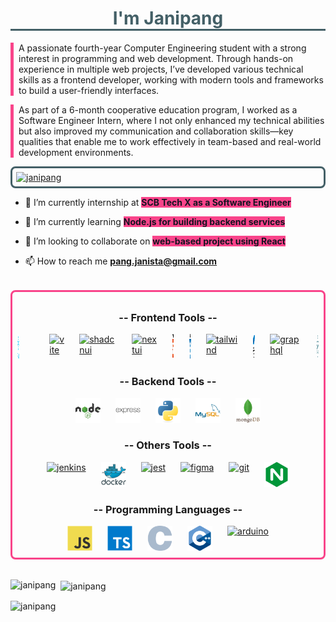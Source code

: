 <h1 align="center" style="border-bottom: 3px solid #446067;color: #446067">I'm Janipang</h1>
<p style="text-align: start; border-left: 5px solid #f9448a; padding-left: 8px;">
  A passionate fourth-year Computer Engineering student with a strong interest in programming and web development. Through hands-on experience in multiple web projects, I’ve developed various technical skills as a frontend developer, working with modern tools and frameworks to build a user-friendly interfaces. 
</p>
<p style="text-align: start; border-left: 5px solid #f9448a; padding-left: 8px;">
  As part of a 6-month cooperative education program, I worked as a Software Engineer Intern, where I not only enhanced my technical abilities but also improved my communication and collaboration skills—key qualities that enable me to work effectively in team-based and real-world development environments.
</p>

<p style="text-align: start; border: 3px solid #446067; border-radius: 8px; padding: 6px;">
  <a href="https://github.com/ryo-ma/github-profile-trophy">
    <img src="https://github-profile-trophy.vercel.app/?username=janipang" alt="janipang" />
  </a> 
</p>

- <p>🔭 I’m currently internship at 
    <b style="background-color: #f9448a; color:#141321;"> SCB Tech X as a Software Engineer
    </b>
</p>

- <p>🌱 I’m currently learning 
    <b style="background-color: #f9448a; color:#141321;"> Node.js for building backend services
    </b>
</p>

- <p>👯 I’m looking to collaborate on
    <b style="background-color: #f9448a; color:#141321;"> web-based project using React
    </b>
</p>

- 📫 How to reach me **pang.janista@gmail.com**

<div style="margin: 32px 0px; padding: 8px; border-radius: 8px; border: 3px solid #f9448a">
  <h3 align="center">-- Frontend Tools --</h3>
  <span style="display: flex; gap: 24px; width: 100%; justify-content: center;">
    <a href="https://reactjs.org/" target="_blank" rel="noreferrer"> 
      <img src="https://raw.githubusercontent.com/devicons/devicon/master/icons/react/react-original-wordmark.svg" alt="react" width="40" height="40"/>
    </a> 
    <a href="https://nextjs.org/" target="_blank" rel="noreferrer"> 
      <svg role="img" viewBox="0 0 40 40" xmlns="http://www.w3.org/2000/svg">
        <path d="M18.665 21.978C16.758 23.255 14.465 24 12 24 5.377 24 0 18.623 0 12S5.377 0 12 0s12 5.377 12 12c0 3.583-1.574 6.801-4.067 9.001L9.219 7.2H7.2v9.596h1.615V9.251l9.85 12.727Zm-3.332-8.533 1.6 2.061V7.2h-1.6v6.245Z"/>
      </svg>
    </a>  
    <a href="https://vite.dev/" target="_blank" rel="noreferrer"> 
        <img src="https://upload.wikimedia.org/wikipedia/commons/thumb/f/f1/Vitejs-logo.svg/250px-Vitejs-logo.svg.png" alt="vite" width="40" height="40"/> 
    </a>  
    <a href="https://ui.shadcn.com/" target="_blank" rel="noreferrer"> 
        <img src="https://ui.shadcn.com/apple-touch-icon.png" alt="shadcnui" width="40" height="40"/> 
    </a>  
    <a href="https://heroui.com/" target="_blank" rel="noreferrer"> 
        <img src="https://miro.medium.com/v2/resize:fit:894/1*g3__pm_lR-DmydNSyS4I6g.png" alt="nextui" width="80" height="40"/> 
    </a> 
    <a href="https://www.w3.org/html/" target="_blank" rel="noreferrer"> 
        <img src="https://raw.githubusercontent.com/devicons/devicon/master/icons/html5/html5-original-wordmark.svg" alt="html5" width="40" height="40"/> 
    </a> 
    <a href="https://www.w3schools.com/css/" target="_blank" rel="noreferrer"> 
      <img src="https://raw.githubusercontent.com/devicons/devicon/master/icons/css3/css3-original-wordmark.svg" alt="css3" width="40" height="40"/> 
    </a> 
    <a href="https://tailwindcss.com/" target="_blank" rel="noreferrer">
      <img src="https://www.vectorlogo.zone/logos/tailwindcss/tailwindcss-icon.svg" alt="tailwind" width="40" height="40"/> 
    </a> 
    <a href="https://dotnet.microsoft.com/" target="_blank" rel="noreferrer"> 
      <img src="https://raw.githubusercontent.com/devicons/devicon/master/icons/dot-net/dot-net-original-wordmark.svg" alt="dotnet" width="40" height="40"/> 
    </a>
    <a href="https://graphql.org" target="_blank" rel="noreferrer"> 
        <img src="https://www.vectorlogo.zone/logos/graphql/graphql-icon.svg" alt="graphql" width="40" height="40"/> 
    </a> 
    <a href="https://www.electronjs.org" target="_blank" rel="noreferrer"> 
      <img src="https://raw.githubusercontent.com/devicons/devicon/master/icons/electron/electron-original.svg" alt="electron" width="40" height="40"/> 
    </a> 
  </span>

  <h3 align="center">-- Backend Tools --</h3>
  <span style="display: flex; gap: 24px; width: 100%; justify-content: center;">
    <a href="https://nodejs.org" target="_blank" rel="noreferrer"> 
      <img src="https://raw.githubusercontent.com/devicons/devicon/master/icons/nodejs/nodejs-original-wordmark.svg" alt="nodejs" width="40" height="40"/>
    </a>
    <a href="https://expressjs.com" target="_blank" rel="noreferrer"> 
      <img src="https://raw.githubusercontent.com/devicons/devicon/master/icons/express/express-original-wordmark.svg" alt="express" width="40" height="40"/> 
    </a>
    <a href="https://www.python.org" target="_blank" rel="noreferrer"> 
      <img src="https://raw.githubusercontent.com/devicons/devicon/master/icons/python/python-original.svg" alt="python" width="40" height="40"/> 
    </a>
    <a href="https://www.mysql.com/" target="_blank" rel="noreferrer"> 
      <img src="https://raw.githubusercontent.com/devicons/devicon/master/icons/mysql/mysql-original-wordmark.svg" alt="mysql" width="40" height="40"/> 
    </a>
    <a href="https://www.mongodb.com/" target="_blank" rel="noreferrer"> 
      <img src="https://raw.githubusercontent.com/devicons/devicon/master/icons/mongodb/mongodb-original-wordmark.svg" alt="mongodb" width="40" height="40"/>
    </a> 
  </span>

  <h3 align="center">-- Others Tools --</h3>
  <span style="display: flex; gap: 24px; width: 100%; justify-content: center;">
    <a href="https://www.jenkins.io" target="_blank" rel="noreferrer"> 
      <img src="https://www.vectorlogo.zone/logos/jenkins/jenkins-icon.svg" alt="jenkins" width="40" height="40"/> 
    </a>
    <a href="https://www.docker.com/" target="_blank" rel="noreferrer"> 
      <img src="https://raw.githubusercontent.com/devicons/devicon/master/icons/docker/docker-original-wordmark.svg" alt="docker" width="40" height="40"/>
    </a> 
    <a href="https://jestjs.io" target="_blank" rel="noreferrer"> 
        <img src="https://www.vectorlogo.zone/logos/jestjsio/jestjsio-icon.svg" alt="jest" width="40" height="40"/>
    </a>
    <a href="https://www.figma.com/" target="_blank" rel="noreferrer"> 
      <img src="https://www.vectorlogo.zone/logos/figma/figma-icon.svg" alt="figma" width="40" height="40"/>
    </a>
    <a href="https://git-scm.com/" target="_blank" rel="noreferrer"> 
      <img src="https://www.vectorlogo.zone/logos/git-scm/git-scm-icon.svg" alt="git" width="40" height="40"/> 
    </a>
    <a href="https://www.nginx.com" target="_blank" rel="noreferrer">
      <img src="https://raw.githubusercontent.com/devicons/devicon/master/icons/nginx/nginx-original.svg" alt="nginx" width="40" height="40"/> 
    </a> 
  </span>

  <h3 align="center">-- Programming Languages --</h3>
  <span style="display: flex; gap: 24px; width: 100%; justify-content: center;">
    <a href="https://developer.mozilla.org/en-US/docs/Web/JavaScript" target="_blank" rel="noreferrer"> 
      <img src="https://raw.githubusercontent.com/devicons/devicon/master/icons/javascript/javascript-original.svg" alt="javascript" width="40" height="40"/>
    </a> 
    <a href="https://www.typescriptlang.org/" target="_blank" rel="noreferrer"> 
        <img src="https://raw.githubusercontent.com/devicons/devicon/master/icons/typescript/typescript-original.svg" alt="typescript" width="40" height="40"/> 
    </a>
    <a href="https://www.cprogramming.com/" target="_blank" rel="noreferrer"> 
      <img src="https://raw.githubusercontent.com/devicons/devicon/master/icons/c/c-original.svg" alt="c" width="40" height="40"/>
    </a> 
    <a href="https://www.w3schools.com/cpp/" target="_blank" rel="noreferrer"> 
      <img src="https://raw.githubusercontent.com/devicons/devicon/master/icons/cplusplus/cplusplus-original.svg" alt="cplusplus" width="40" height="40"/> 
    </a> 
    <a href="https://www.arduino.cc/" target="_blank" rel="noreferrer"> 
      <img src="https://cdn.worldvectorlogo.com/logos/arduino-1.svg" alt="arduino" width="40" height="40"/> 
    </a> 
  </span>
</div>

<p>
  <img align="left" src="https://github-readme-stats.vercel.app/api/top-langs?username=janipang&show_icons=true&locale=en&layout=compact&theme=radical" alt="janipang" />
</p>

<p>&nbsp;
  <img align="center" src="https://github-readme-stats.vercel.app/api?username=janipang&show_icons=true&locale=en&theme=radical" alt="janipang" />
</p>

<p>
  <img align="center" src="https://github-readme-streak-stats.herokuapp.com/?user=janipang&theme=radical" alt="janipang" />
</p>

